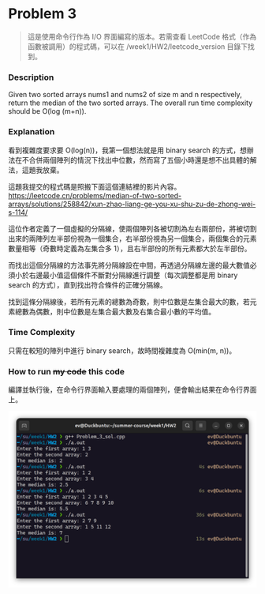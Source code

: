 # Problem 3

> 這是使用命令行作為 I/O 界面編寫的版本。若需查看 LeetCode 格式（作為函數被調用）的程式碼，可以在 /week1/HW2/leetcode_version 目錄下找到。

### Description
Given two sorted arrays nums1 and nums2 of size m and n respectively, return the median of the two sorted arrays.
The overall run time complexity should be O(log (m+n)).

### Explanation
看到複雜度要求要 O(log(n))，我第一個想法就是用 binary search 的方式，想辦法在不合併兩個陣列的情況下找出中位數，然而寫了五個小時還是想不出具體的解法，這題我放棄。

這題我提交的程式碼是照搬下面這個連結裡的影片內容。  
https://leetcode.cn/problems/median-of-two-sorted-arrays/solutions/258842/xun-zhao-liang-ge-you-xu-shu-zu-de-zhong-wei-s-114/

這位作者定義了一個虛擬的分隔線，使兩個陣列各被切割為左右兩部份，將被切割出來的兩陣列左半部份視為一個集合，右半部份視為另一個集合，兩個集合的元素數量相等（奇數時定義為左集合多 1），且右半部份的所有元素都大於左半部份。

而找出這個分隔線的方法事先將分隔線設在中間，再透過分隔線左邊的最大數值必須小於右邊最小值這個條件不斷對分隔線進行調整（每次調整都是用 binary search 的方式），直到找出符合條件的正確分隔線。

找到這條分隔線後，若所有元素的總數為奇數，則中位數是左集合最大的數，若元素總數為偶數，則中位數是左集合最大數及右集合最小數的平均值。

### Time Complexity

只需在較短的陣列中進行 binary search，故時間複雜度為 O(min(m, n))。

### How to run ~~my code~~ this code

編譯並執行後，在命令行界面輸入要處理的兩個陣列，便會輸出結果在命令行界面上。

<img src="./Screenshot_problem_3.png" alt="result" width="800px"/>